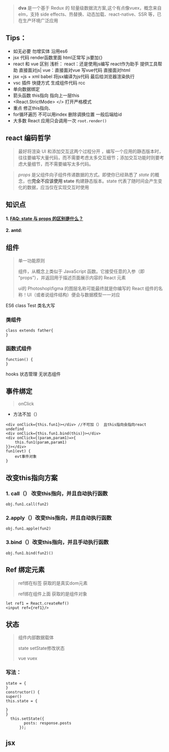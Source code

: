 > **dva** 是一个基于 Redux 的 轻量级数据流方案,这个有点像vuex，概念来自 elm，支持 side effects、热替换、动态加载、react-native、SSR 等，已在生产环境广泛应用

## Tips：

- 如无必要 勿增实体 沿用es6
- jsx 代码 render函数里面 html正常写 js要加{}
- react 和 vue 区别 浅析： react：还是使用js编写 react作为助手 提供工具帮助 直接面对js| vue：直接面对vue 写vue代码   直接面对html
- jsx =js + xml babel 将jsx编译为js代码 最后给浏览器渲染执行
- vsc 插件 快捷方式 生成组件代码 rcc
- 单向数据绑定
- 箭头函数 this指向 指向上一层this
- <React.StrictMode> <App/></> 打开严格模式
- 重点 修正this指向、
- for循环遍历 不可以用index 删除调换位置 一般后端给id
- 大多数 React 应用只会调用一次 `root.render()`

## react 编码哲学

> 最好将渲染 UI 和添加交互这两个过程分开 ，编写一个应用的静态版本时，往往要编写大量代码，而不需要考虑太多交互细节；添加交互功能时则要考虑大量细节，而不需要编写太多代码。

> *props* 是父组件向子组件传递数据的方式。即使你已经熟悉了 *state* 的概念，也**完全不应该使用 state** 构建静态版本。state 代表了随时间会产生变化的数据，应当仅在实现交互时使用

## 知识点

#### 1. [FAQ: state 与 props 的区别是什么？](https://zh-hans.reactjs.org/docs/faq-state.html#what-is-the-difference-between-state-and-props)

#### 2. antd: 

## 组件

>  单一功能原则
>
> 组件，从概念上类似于 JavaScript 函数。它接受任意的入参（即 “props”），并返回用于描述页面展示内容的 React 元素
>
> ui的 Photoshop\figma 的图层名称可能最终就是你编写的 React 组件的名称！UI（或者说组件结构）便会与数据模型一一对应

ES6 class Test 类名大写

### 类组件 

```
class extends father{
}
```

### 函数式组件

```
function() {
}
```

hooks 状态管理 无状态组件

## 事件绑定

> onClick

- 方法不加（）

```
<div onClick={this.fun1}></div> //不可加（） 且this指向会指向react undefind 
<div onClick={this.fun1.bind(this)}></div>
<div onClick={(param,param1)=>{
	this.fun1(param,param1)
}}></div>
fun1(evt) {
	evt事件对象
}
```

## 改变this指向方案

### 1. call（） 改变this指向，并且自动执行函数

```
obj.fun1.call(fun2)
```

### 2.apply（）改变this指向，并且自动执行函数

```
obj.fun1.apple(fun2)
```

### 3.bind（）改变this指向，并且手动执行函数

```
obj.fun1.bind(fun2)()
```

## Ref 绑定元素

> ref绑在标签 获取的是真实dom元素
>
> ref绑在组件上面 获取的是组件对象

``` 
let ref1 = React.createRef()
<input ref={ref1}/>
```

## 状态

> 组件内部数据载体
>
> state setState修改状态
>
> vue vuex

### 写法：

``` 
state = {
}
constructor() {
super()
this.state = {

}
}
  this.setState({
        posts: response.posts
      });
```

## jsx







